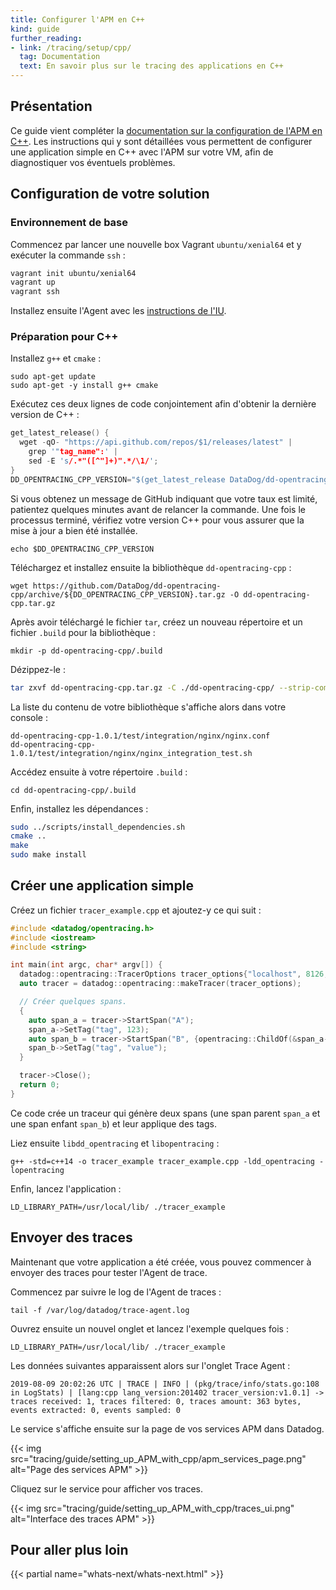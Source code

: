 ```yaml
---
title: Configurer l'APM en C++
kind: guide
further_reading:
- link: /tracing/setup/cpp/
  tag: Documentation
  text: En savoir plus sur le tracing des applications en C++
---
```


## Présentation

Ce guide vient compléter la [documentation sur la configuration de l'APM en C++][1]. Les instructions qui y sont détaillées vous permettent de configurer une application simple en C++ avec l'APM sur votre VM, afin de diagnostiquer vos éventuels problèmes.

## Configuration de votre solution

### Environnement de base

Commencez par lancer une nouvelle box Vagrant `ubuntu/xenial64` et y exécuter la commande `ssh` :

```bash
vagrant init ubuntu/xenial64
vagrant up
vagrant ssh
```

Installez ensuite l'Agent avec les [instructions de l'IU][2].

### Préparation pour C++

Installez `g++` et `cmake` :

```shell
sudo apt-get update
sudo apt-get -y install g++ cmake
```

Exécutez ces deux lignes de code conjointement afin d'obtenir la dernière version de C++ :

```cpp
get_latest_release() {
  wget -qO- "https://api.github.com/repos/$1/releases/latest" |
    grep '"tag_name":' |
    sed -E 's/.*"([^"]+)".*/\1/';
}
DD_OPENTRACING_CPP_VERSION="$(get_latest_release DataDog/dd-opentracing-cpp)"
```

Si vous obtenez un message de GitHub indiquant que votre taux est limité, patientez quelques minutes avant de relancer la commande. Une fois le processus terminé, vérifiez votre version C++ pour vous assurer que la mise à jour a bien été installée.

```shell
echo $DD_OPENTRACING_CPP_VERSION
```

Téléchargez et installez ensuite la bibliothèque `dd-opentracing-cpp` :

```shell
wget https://github.com/DataDog/dd-opentracing-cpp/archive/${DD_OPENTRACING_CPP_VERSION}.tar.gz -O dd-opentracing-cpp.tar.gz
```

Après avoir téléchargé le fichier `tar`, créez un nouveau répertoire et un fichier `.build` pour la bibliothèque :

```shell
mkdir -p dd-opentracing-cpp/.build
```

Dézippez-le :

```bash
tar zxvf dd-opentracing-cpp.tar.gz -C ./dd-opentracing-cpp/ --strip-components=1
```

La liste du contenu de votre bibliothèque s'affiche alors dans votre console :

```shell
dd-opentracing-cpp-1.0.1/test/integration/nginx/nginx.conf
dd-opentracing-cpp-1.0.1/test/integration/nginx/nginx_integration_test.sh
```

Accédez ensuite à votre répertoire `.build` :

```shell
cd dd-opentracing-cpp/.build
```

Enfin, installez les dépendances :

```bash
sudo ../scripts/install_dependencies.sh
cmake ..
make
sudo make install
```

## Créer une application simple

Créez un fichier `tracer_example.cpp` et ajoutez-y ce qui suit :

```cpp
#include <datadog/opentracing.h>
#include <iostream>
#include <string>

int main(int argc, char* argv[]) {
  datadog::opentracing::TracerOptions tracer_options{"localhost", 8126, "compiled-in example"};
  auto tracer = datadog::opentracing::makeTracer(tracer_options);

  // Créer quelques spans.
  {
    auto span_a = tracer->StartSpan("A");
    span_a->SetTag("tag", 123);
    auto span_b = tracer->StartSpan("B", {opentracing::ChildOf(&span_a->context())});
    span_b->SetTag("tag", "value");
  }

  tracer->Close();
  return 0;
}
```

Ce code crée un traceur qui génère deux spans (une span parent `span_a` et une span enfant `span_b`) et leur applique des tags.

Liez ensuite `libdd_opentracing` et `libopentracing` :

```shell
g++ -std=c++14 -o tracer_example tracer_example.cpp -ldd_opentracing -lopentracing
```

Enfin, lancez l'application :

```shell
LD_LIBRARY_PATH=/usr/local/lib/ ./tracer_example
```

## Envoyer des traces

Maintenant que votre application a été créée, vous pouvez commencer à envoyer des traces pour tester l'Agent de trace.

Commencez par suivre le log de l'Agent de traces :

```shell
tail -f /var/log/datadog/trace-agent.log
```

Ouvrez ensuite un nouvel onglet et lancez l'exemple quelques fois :

```shell
LD_LIBRARY_PATH=/usr/local/lib/ ./tracer_example
```

Les données suivantes apparaissent alors sur l'onglet Trace Agent :

```text
2019-08-09 20:02:26 UTC | TRACE | INFO | (pkg/trace/info/stats.go:108 in LogStats) | [lang:cpp lang_version:201402 tracer_version:v1.0.1] -> traces received: 1, traces filtered: 0, traces amount: 363 bytes, events extracted: 0, events sampled: 0
```

Le service s'affiche ensuite sur la page de vos services APM dans Datadog.

{{< img src="tracing/guide/setting_up_APM_with_cpp/apm_services_page.png" alt="Page des services APM"  >}}

Cliquez sur le service pour afficher vos traces.

{{< img src="tracing/guide/setting_up_APM_with_cpp/traces_ui.png" alt="Interface des traces APM"  >}}

## Pour aller plus loin

{{< partial name="whats-next/whats-next.html" >}}

[1]: /tracing/setup/cpp/#compile-against-dd-opentracing-cpp
[2]: https://app.datadoghq.com/account/settings#agent/ubuntu
